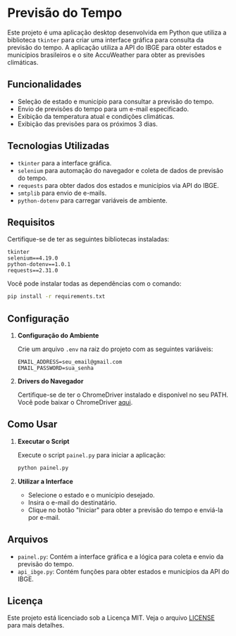 # Previsão do Tempo

Este projeto é uma aplicação desktop desenvolvida em Python que utiliza a biblioteca `tkinter` para criar uma interface gráfica para consulta da previsão do tempo. A aplicação utiliza a API do IBGE para obter estados e municípios brasileiros e o site AccuWeather para obter as previsões climáticas.

## Funcionalidades

- Seleção de estado e município para consultar a previsão do tempo.
- Envio de previsões do tempo para um e-mail especificado.
- Exibição da temperatura atual e condições climáticas.
- Exibição das previsões para os próximos 3 dias.

## Tecnologias Utilizadas

- `tkinter` para a interface gráfica.
- `selenium` para automação do navegador e coleta de dados de previsão do tempo.
- `requests` para obter dados dos estados e municípios via API do IBGE.
- `smtplib` para envio de e-mails.
- `python-dotenv` para carregar variáveis de ambiente.

## Requisitos

Certifique-se de ter as seguintes bibliotecas instaladas:

```plaintext
tkinter
selenium==4.19.0
python-dotenv==1.0.1
requests==2.31.0
```

Você pode instalar todas as dependências com o comando:

```bash
pip install -r requirements.txt
```

## Configuração

1. **Configuração do Ambiente**

   Crie um arquivo `.env` na raiz do projeto com as seguintes variáveis:

   ```dotenv
   EMAIL_ADDRESS=seu_email@gmail.com
   EMAIL_PASSWORD=sua_senha
   ```

2. **Drivers do Navegador**

   Certifique-se de ter o ChromeDriver instalado e disponível no seu PATH. Você pode baixar o ChromeDriver [aqui](https://sites.google.com/chromium.org/driver/).

## Como Usar

1. **Executar o Script**

   Execute o script `painel.py` para iniciar a aplicação:

   ```bash
   python painel.py
   ```

2. **Utilizar a Interface**

   - Selecione o estado e o município desejado.
   - Insira o e-mail do destinatário.
   - Clique no botão "Iniciar" para obter a previsão do tempo e enviá-la por e-mail.

## Arquivos

- `painel.py`: Contém a interface gráfica e a lógica para coleta e envio da previsão do tempo.
- `api_ibge.py`: Contém funções para obter estados e municípios da API do IBGE.

## Licença

Este projeto está licenciado sob a Licença MIT. Veja o arquivo [LICENSE](LICENSE) para mais detalhes.